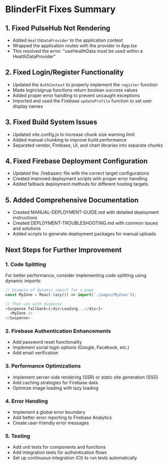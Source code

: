 # BlinderFit Fixes Summary

## 1. Fixed PulseHub Not Rendering
- Added `HealthDataProvider` to the application context
- Wrapped the application routes with the provider in App.tsx
- This resolved the error: "useHealthData must be used within a HealthDataProvider"

## 2. Fixed Login/Register Functionality
- Updated the `AuthContext` to properly implement the `register` function
- Made login/signup functions return boolean success values
- Added proper error handling to prevent uncaught exceptions
- Imported and used the Firebase `updateProfile` function to set user display names

## 3. Fixed Build System Issues
- Updated vite.config.js to increase chunk size warning limit
- Added manual chunking to improve build performance
- Separated vendor, Firebase, UI, and chart libraries into separate chunks

## 4. Fixed Firebase Deployment Configuration
- Updated the .firebaserc file with the correct target configurations
- Created improved deployment scripts with proper error handling
- Added fallback deployment methods for different hosting targets

## 5. Added Comprehensive Documentation
- Created MANUAL-DEPLOYMENT-GUIDE.md with detailed deployment instructions
- Created DEPLOYMENT-TROUBLESHOOTING.md with common issues and solutions
- Added scripts to generate deployment packages for manual uploads

## Next Steps for Further Improvement

### 1. Code Splitting
For better performance, consider implementing code splitting using dynamic imports:
```js
// Example of dynamic import for a page
const MyZone = React.lazy(() => import('./pages/MyZone'));

// Then use with Suspense
<Suspense fallback={<div>Loading...</div>}>
  <MyZone />
</Suspense>
```

### 2. Firebase Authentication Enhancements
- Add password reset functionality
- Implement social login options (Google, Facebook, etc.)
- Add email verification

### 3. Performance Optimizations
- Implement server-side rendering (SSR) or static site generation (SSG)
- Add caching strategies for Firebase data
- Optimize image loading with lazy loading

### 4. Error Handling
- Implement a global error boundary
- Add better error reporting to Firebase Analytics
- Create user-friendly error messages

### 5. Testing
- Add unit tests for components and functions
- Add integration tests for authentication flows
- Set up continuous integration (CI) to run tests automatically
